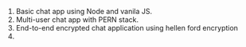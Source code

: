 1. Basic chat app using Node and vanila JS.
2. Multi-user chat app with PERN stack. 
3. End-to-end encrypted chat application using hellen ford encryption
4. 